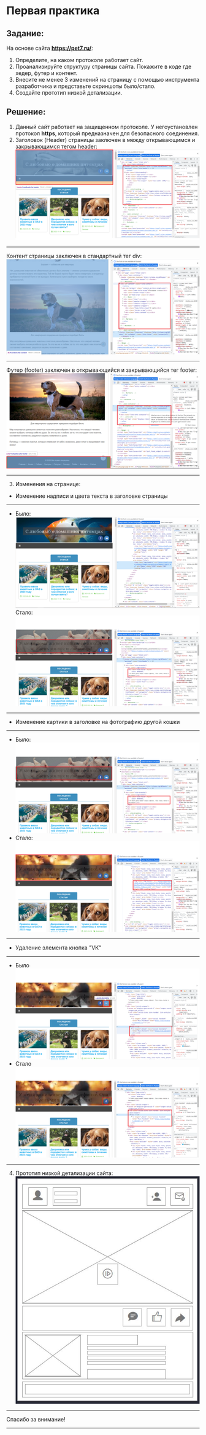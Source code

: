 # Первая практика
## Задание:
 На основе сайта **https://pet7.ru/**:
1. Определите, на каком протоколе работает сайт.
2. Проанализируйте структуру страницы сайта. Покажите в коде где хедер, футер и контент.
3. Внесите не менее 3 изменений на страницу с помощью инструмента разработчика и представьте скриншоты было/стало.
4. Создайте прототип низкой детализации.

## Решение:
1. Данный сайт работает на защищенном протоколе. У негоустановлен протокол **https**, который предназначен для безопасного соединения. 
2. Заголовок (Header) страницы заключен в между открывающимся и закрывающимся тегом header:
![Заголовок](Заголовок.png)
***
Контент страницы заключен в стандартный тег div:
![Контент](Контент.png)
***
Футер (footer) заключен в открывающийся и закрывающийся тег footer:
![Футер](Футер.png)
***
3. Изменения на странице:
* Изменение надписи и цвета текста в заголовке страницы
***
* Было:
![Надпись_было](Надпись_было.png)
Стало:
![Надпись_стало](Надпись_стало.png)
***
* Изменение картики в заголовке на фотографию другой кошки
***
* Было:
![Надпись_стало](Надпись_стало.png)
* Стало:
![Картинка_стало](Картинка_стало.png)
***
* Удаление элемента кнопка "VK"
***
* Было ![Удаление_было](Удаление_было.png)
* Стало ![Удаление_стало](Удаление_стало.png)
*** 
4. Прототип низкой детализации сайта:
![Снимок_2](Снимок_2.jPG)
***
Спасибо за внимание!
***

